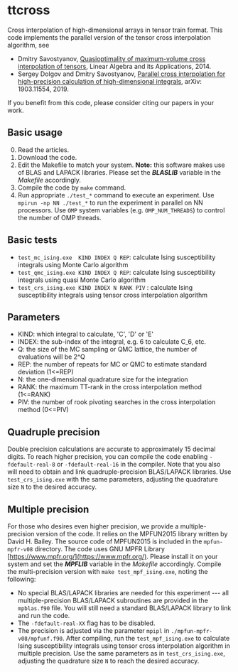 ttcross
=======

Cross interpolation of high-dimensional arrays in tensor train format.
This code implements the parallel version of the tensor cross interpolation algorithm, see
  * Dmitry Savostyanov, [Quasioptimality of maximum-volume cross interpolation of tensors](http://dx.doi.org/10.1016/j.laa.2014.06.006), Linear Algebra and its Applications, 2014.
  * Sergey Dolgov and Dmitry Savostyanov, [Parallel cross interpolation for high-precision calculation of high-dimensional integrals](http://arxiv.org/abs/1903.11554), arXiv: 1903.11554, 2019.

If you benefit from this code, please consider citing our papers in your work.

Basic usage
-----------

  0. Read the articles.
  1. Download the code.
  2. Edit the Makefile to match your system.
  **Note:** this software makes use of BLAS and LAPACK libraries. Please set the ***BLASLIB*** variable in the *Makefile* accordingly.
  3. Compile the code by `make` command.
  4. Run appropriate `./test_*` command to execute an experiment.
     Use `mpirun -np NN ./test_*` to run the experiment in parallel on NN processors.
     Use `OMP` system variables (e.g. `OMP_NUM_THREADS`) to control the number of OMP threads.

Basic tests
-----------
   
  * `test_mc_ising.exe  KIND INDEX Q REP`: calculate Ising susceptibility integrals using Monte Carlo algorithm
  * `test_qmc_ising.exe KIND INDEX Q REP`: calculate Ising susceptibility integrals using quasi Monte Carlo algorithm
  * `test_crs_ising.exe KIND INDEX N RANK PIV` : calculate Ising susceptibility integrals using tensor cross interpolation algorithm

Parameters
----------

   * KIND:  which integral to calculate, 'C', 'D' or 'E'
   * INDEX: the sub-index of the integral, e.g. 6 to calculate C_6, etc.
   * Q:     the size of the MC sampling or QMC lattice, the number of evaluations will be 2^Q
   * REP:   the number of repeats for MC or QMC to estimate standard deviation     (1<=REP)
   * N:     the one-dimensional quadrature size for the integration
   * RANK:  the maximum TT-rank in the cross interpolation method                  (1<=RANK)
   * PIV:   the number of rook pivoting searches in the cross interpolation method (0<=PIV)

Quadruple precision
-------------------
   Double precision calculations are accurate to approximately 15 decimal digits. To reach higher precision, you can compile the  code enabling `-fdefault-real-8` or `-fdefault-real-16` in the compiler.
   Note that you also will need to obtain and link quadruple-precision BLAS/LAPACK libraries.
   Use `test_crs_ising.exe` with the same parameters, adjusting the quadrature size `N` to the desired accuracy.

Multiple precision
------------------

   For those who desires even higher precision, we provide a multiple-precision version of the code. It relies on the MPFUN2015 library written by David H. Bailey. 
   The source code of MPFUN2015 is included in the `mpfun-mpfr-v08` directory. The code uses GNU MPFR Library [https://www.mpfr.org/](https://www.mpfr.org/). Please install it on your system and set the ***MPFLIB*** variable in the *Makefile* accordingly.
   Compile the multi-precision version with `make test_mpf_ising.exe`, noting the following:
   * No special BLAS/LAPACK libraries are needed for this experiment --- all multiple-precision BLAS/LAPACK subroutines are provided in the `mpblas.f90` file. You will still need a standard BLAS/LAPACK library to link and run the code.
   * The `-fdefault-real-XX` flag has to be disabled.
   * The precision is adjusted via the parameter `mpipl` in `./mpfun-mpfr-v08/mpfunf.f90`.
   After compiling, run the `test_mpf_ising.exe` to calculate Ising susceptibility integrals using tensor cross interpolation algorithm in multiple precision.
   Use the same parameters as in `test_crs_ising.exe`, adjusting the quadrature size `N` to reach the desired accuracy.

